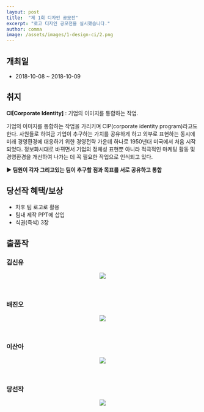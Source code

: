 ```yaml
---
layout: post
title:  "제 1회 디자인 공모전"
excerpt: "로고 디자인 공모전을 실시했습니다."
author: comma
image: /assets/images/1-design-ci/2.png
---
```

## 개최일

- 2018-10-08 ~ 2018-10-09

## 취지

**CI[Corporate Identity]** : 기업의 이미지를 통합하는 작업.

기업의 이미지를 통합하는 작업을 가리키며 CIP(corporate identity program)라고도 한다. 사원들로 하여금 기업이 추구하는 가치를 공유하게 하고 외부로 표현하는 동시에 미래 경영환경에 대응하기 위한 경영전략 가운데 하나로 1950년대 미국에서 처음 시작되었다. 정보화시대로 바뀌면서 기업의 정체성 표현뿐 아니라 적극적인 마케팅 활동 및 경영환경을 개선하여 나가는 데 꼭 필요한 작업으로 인식되고 있다.

**▶ 팀원이 각자 그리고있는 팀이 추구할 점과 목표를 서로 공유하고 통합**

## 당선작 혜택/보상

- 차후 팀 로고로 활용
- 팀내 제작 PPT에 삽입
- 식권(즉석) 3장

## 출품작

### 김신유

<p style="text-align: center;"><img src="{{site.commaimg}}/assets/images/1-design-ci/1.png"></p>

<br/>

### 배진오

<p style="text-align: center;"><img src="{{site.commaimg}}/assets/images/1-design-ci/2.png"></p>

<br/>

### 이산아

<p style="text-align: center;"><img src="{{site.commaimg}}/assets/images/1-design-ci/3.png"></p>

<br/>

### 당선작

<p style="text-align: center;"><img src="{{site.commaimg}}/assets/images/1-design-ci/4.jpg"></p>